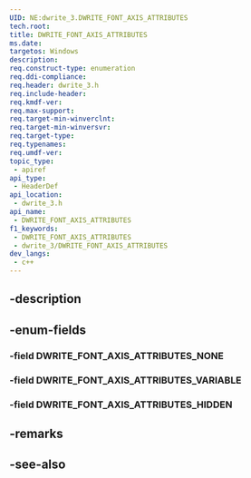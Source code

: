 ```yaml
---
UID: NE:dwrite_3.DWRITE_FONT_AXIS_ATTRIBUTES
tech.root: 
title: DWRITE_FONT_AXIS_ATTRIBUTES
ms.date: 
targetos: Windows
description: 
req.construct-type: enumeration
req.ddi-compliance: 
req.header: dwrite_3.h
req.include-header: 
req.kmdf-ver: 
req.max-support: 
req.target-min-winverclnt: 
req.target-min-winversvr: 
req.target-type: 
req.typenames: 
req.umdf-ver: 
topic_type:
 - apiref
api_type:
 - HeaderDef
api_location:
 - dwrite_3.h
api_name:
 - DWRITE_FONT_AXIS_ATTRIBUTES
f1_keywords:
 - DWRITE_FONT_AXIS_ATTRIBUTES
 - dwrite_3/DWRITE_FONT_AXIS_ATTRIBUTES
dev_langs:
 - c++
---
```


## -description

## -enum-fields

### -field DWRITE_FONT_AXIS_ATTRIBUTES_NONE

### -field DWRITE_FONT_AXIS_ATTRIBUTES_VARIABLE

### -field DWRITE_FONT_AXIS_ATTRIBUTES_HIDDEN

## -remarks

## -see-also

